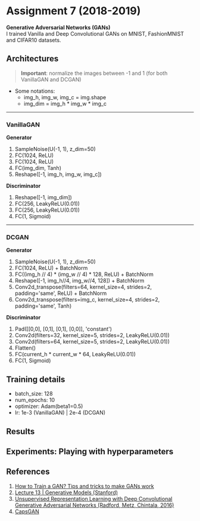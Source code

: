 # Assignment 7 (2018-2019)
__Generative Adversarial Networks (GANs)__  
I trained Vanilla and Deep Convolutional GANs on MNIST, FashionMNIST and CIFAR10 datasets.

## Architectures
> __Important__: normalize the images between -1 and 1 (for both VanillaGAN and DCGAN) 

* Some notations:
  - img_h, img_w, img_c = img.shape
  - img_dim = img_h * img_w * img_c
___
### VanillaGAN
__Generator__
1. SampleNoise(U(-1, 1), z_dim=50) 
2. FC(1024, ReLU)
3. FC(1024, ReLU)
4. FC(img_dim, Tanh)
5. Reshape([-1, img_h, img_w, img_c])

__Discriminator__
1. Reshape([-1, img_dim])
2. FC(256, LeakyReLU(0.01))
3. FC(256, LeakyReLU(0.01))
4. FC(1, Sigmoid)
___
### DCGAN
__Generator__
1. SampleNoise(U(-1, 1), z_dim=50) 
2. FC(1024, ReLU) + BatchNorm
3. FC((img_h // 4) * (img_w // 4) * 128, ReLU) + BatchNorm
4. Reshape([-1, img_h//4, img_w//4, 128]) + BatchNorm
5. Conv2d_transpose(filters=64, kernel_size=4, strides=2, padding='same', ReLU) + BatchNorm
6. Conv2d_transpose(filters=img_c, kernel_size=4, strides=2, padding='same', Tanh)

__Discriminator__
1. Pad([[0,0], [0,1], [0,1], [0,0]], 'constant')
2. Conv2d(filters=32, kernel_size=5, strides=2, LeakyReLU(0.01))
3. Conv2d(filters=64, kernel_size=5, strides=2, LeakyReLU(0.01))
4. Flatten()
4. FC(current_h * current_w * 64, LeakyReLU(0.01))
5. FC(1, Sigmoid)

## Training details
* batch_size: 128
* num_epochs: 10
* optimizer: Adam(beta1=0.5)
* lr: 1e-3 (VanillaGAN) | 2e-4 (DCGAN)

## Results

## Experiments: Playing with hyperparameters

## References
1. [How to Train a GAN? Tips and tricks to make GANs work](https://github.com/soumith/ganhacks)
2. [Lecture 13 | Generative Models (Stanford)](https://www.youtube.com/watch?v=5WoItGTWV54)
3. [Unsupervised Representation Learning with Deep Convolutional Generative Adversarial Networks (Radford, Metz, Chintala, 2016)](https://arxiv.org/abs/1511.06434)
4. [CapsGAN](https://capsgan.wordpress.com/2018/02/26/evaluating-capsule-net-implementation-in-a-generative-adversarial-network/)


